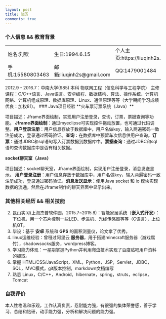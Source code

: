 ```yaml
---
layout: post
title: 简历
comments: true
---
```

### 个人信息 && 教育背景
<table>
<tr>
<td>姓名:刘钦 </td>
<td>生日:1994.6.15</td>
<td>个人主页:https://liuqinh2s.github.io</td>
</tr>
<tr>
<td>手机:15580803463 </td>
<td>邮箱:liuqinh2s@gmail.com </td>
<td>QQ:1479001484</td>
</tr>
</table>
2012.9 - 2016.7：中南大学(985)  本科  物联网工程（信息科学与工程学院）
主修课程：C/C++语言、Java语言、安卓编程、数据结构、算法、操作系统、计算机网络、计算机组成原理、数据库原理、Linux、通信原理等等（大学期间学习成绩优良：加权81）。
### Java项目经验
**火车票订票系统（Java）**

项目描述：Jframe界面绘制，实现用户注册登录，查询，订票，票据查询等功能。
**Jframe界面绘制**：通过myeclipse可实现控件拖动放置，也可通过代码调整。**用户登录注册**：用户信息存放于数据库中，用户名做key，输入两遍密码一致注册成功，登录通过密码验证。**查询**：在数据库中预留车次信息供用户查询。**订票**：通过JDBC和sql语句写入订票数据到数据库中。**票据查询**：通过JDBC和sql语句查询数据库中是否有相关数据。

**socket聊天室（Java）**

项目描述：socket聊天室，Jframe界面绘制，实现用户注册登录，消息发送显示。
**用户登录注册**：用户信息存放于数据库中，用户名做key，输入两遍密码一致注册成功，登录通过密码验证。**消息发送显示**：使用Java socket 和 io 模块实现数据的流通，然后在Jframe制作的聊天界面中显示出来。
### 其他相关经历 && 相关技能
2. 昆山实习(上海杰普软件园，2015.7~2015.8)：智能家居系统（**嵌入式开发**）：下位机，用一个芯片控制一些LED、步进机、光线传感器等等（C语言），上位机QT。
3. 毕设：基于 **安卓** 系统和 **GPS** 的面积测量仪，论文拿了优秀。
4. linux运维经验：曾租过阿里云 **服务器**，用于搭建minecraft服务器（游戏腐竹），shadowsocks服务，wordpress博客。
5. 学习能力体现：一星期掌握Python并利用爬虫技术实现了百度贴吧用户资料的抓取。
1. 掌握 HTML/CSS/JavaScript，XML，Python，JSP，Servlet，JDBC，SQL，MVC模式，git版本控制，markdown文档编写
2. 熟悉 Linux，C/C++，Android，hibernate，spring，struts，eclipse，Tomcat
### 自我评价
本人性格温和乐观，工作认真负责，忍耐能力强，有很强的集体荣誉感，善于学习、总结和钻研，动手能力强，分析和解决问题的能力强。
